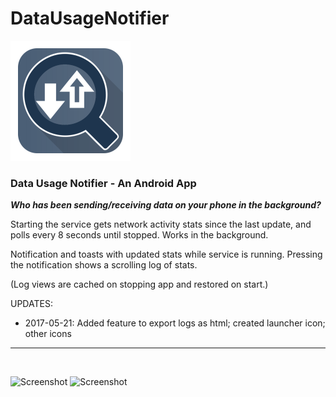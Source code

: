 # DataUsageNotifier
![Launcher icon](https://raw.githubusercontent.com/mdkim/DataUsageNotifier/master/app/src/main/res/mipmap-xxxhdpi/ic_launcher.png)
### **Data Usage Notifier - An Android App**

**_Who has been sending/receiving data on your phone in the background?_**

Starting the service gets network activity stats since the last update, and polls every 8 seconds until stopped. Works in the background.

Notification and toasts with updated stats while service is running. Pressing the notification shows a scrolling log of stats.

(Log views are cached on stopping app and restored on start.)

UPDATES:

* 2017-05-21: Added feature to export logs as html; created launcher icon; other icons

---

<br>

![Screenshot](http://i.imgur.com/B3ZV10v.jpg "Notification (expanded)") ![Screenshot](http://i.imgur.com/yelOU0q.jpg "Log viewer")
